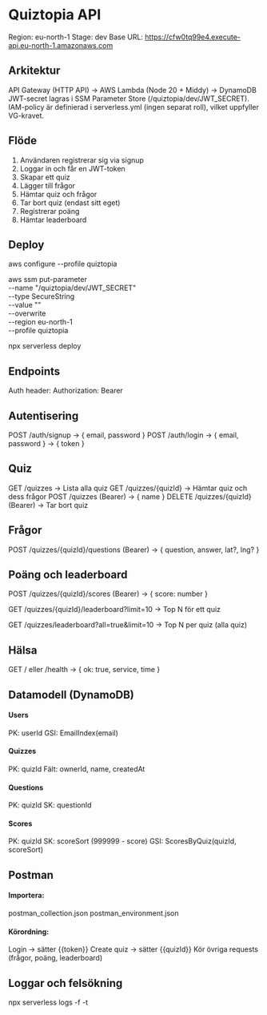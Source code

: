 # Quiztopia API

Region: eu-north-1
Stage: dev
Base URL:
https://cfw0tq99e4.execute-api.eu-north-1.amazonaws.com

## Arkitektur

API Gateway (HTTP API) → AWS Lambda (Node 20 + Middy) → DynamoDB
JWT-secret lagras i SSM Parameter Store (/quiztopia/dev/JWT_SECRET).
IAM-policy är definierad i serverless.yml (ingen separat roll), vilket uppfyller VG-kravet.

## Flöde

1. Användaren registrerar sig via signup
2. Loggar in och får en JWT-token
3. Skapar ett quiz
4. Lägger till frågor
5. Hämtar quiz och frågor
6. Tar bort quiz (endast sitt eget)
7. Registrerar poäng
8. Hämtar leaderboard

## Deploy

aws configure --profile quiztopia

aws ssm put-parameter \
 --name "/quiztopia/dev/JWT_SECRET" \
 --type SecureString \
 --value "<minst-32-tecken>" \
 --overwrite \
 --region eu-north-1 \
 --profile quiztopia

npx serverless deploy

## Endpoints

Auth header: Authorization: Bearer <token>

## Autentisering

POST /auth/signup → { email, password }
POST /auth/login → { email, password } → { token }

## Quiz

GET /quizzes → Lista alla quiz
GET /quizzes/{quizId} → Hämtar quiz och dess frågor
POST /quizzes (Bearer) → { name }
DELETE /quizzes/{quizId} (Bearer) → Tar bort quiz

## Frågor

POST /quizzes/{quizId}/questions (Bearer) → { question, answer, lat?, lng? }

## Poäng och leaderboard

POST /quizzes/{quizId}/scores (Bearer) → { score: number }

GET /quizzes/{quizId}/leaderboard?limit=10 → Top N för ett quiz

GET /quizzes/leaderboard?all=true&limit=10 → Top N per quiz (alla quiz)

## Hälsa

GET / eller /health → { ok: true, service, time }

## Datamodell (DynamoDB)

#### Users

PK: userId
GSI: EmailIndex(email)

#### Quizzes

PK: quizId
Fält: ownerId, name, createdAt

#### Questions

PK: quizId
SK: questionId

#### Scores

PK: quizId
SK: scoreSort (999999 - score)
GSI: ScoresByQuiz(quizId, scoreSort)

## Postman

#### Importera:

postman_collection.json
postman_environment.json

#### Körordning:

Login → sätter {{token}}
Create quiz → sätter {{quizId}}
Kör övriga requests (frågor, poäng, leaderboard)

## Loggar och felsökning

npx serverless logs -f <funktion> -t
